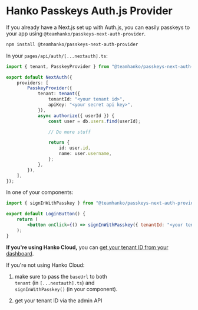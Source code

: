 # Hanko Passkeys Auth.js Provider

If you already have a Next.js set up with Auth.js, you can easily passkeys to your app using `@teamhanko/passkeys-next-auth-provider`.

```bash
npm install @teamhanko/passkeys-next-auth-provider
```

In your `pages/api/auth/[...nextauth].ts`:

```ts
import { tenant, PasskeyProvider } from "@teamhanko/passkeys-next-auth-provider";

export default NextAuth({
	providers: [
		PasskeyProvider({
			tenant: tenant({
				tenantId: "<your tenant id>",
				apiKey: "<your secret api key>",
			}),
			async authorize({ userId }) {
				const user = db.users.find(userId);

				// Do more stuff

				return {
					id: user.id,
					name: user.username,
				};
			},
		}),
	],
});
```

In one of your components:

```jsx
import { signInWithPasskey } from "@teamhanko/passkeys-next-auth-provider";

export default LoginButton() {
	return (
		<button onClick={() => signInWithPasskey({ tenantId: "<your tenant id>" })} />
	);
}
```

**If you're using Hanko Cloud,** you can <a href="https://cloud.hanko.io/" target="_blank">get your tenant ID from your dashboard</a>.

If you're not using Hanko Cloud:

1. make sure to pass the `baseUrl` to both  
   `tenant` (in `[...nextauth].ts`) and  
   `signInWithPasskey()` (in your component).

2. get your tenant ID via the admin API
